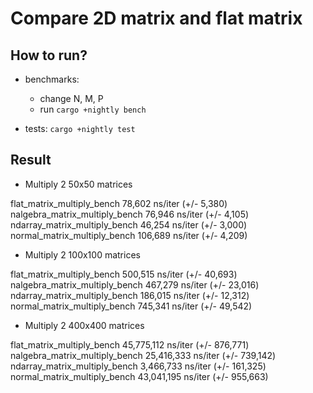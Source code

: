 # Compare 2D matrix and flat matrix

## How to run?

* benchmarks:
  * change N, M, P
  * run `cargo +nightly bench`

* tests: `cargo +nightly test`

## Result

* Multiply 2 50x50 matrices

flat_matrix_multiply_bench          78,602 ns/iter (+/- 5,380)
nalgebra_matrix_multiply_bench      76,946 ns/iter (+/- 4,105)
ndarray_matrix_multiply_bench       46,254 ns/iter (+/- 3,000)
normal_matrix_multiply_bench       106,689 ns/iter (+/- 4,209)

* Multiply 2 100x100 matrices

flat_matrix_multiply_bench         500,515 ns/iter (+/- 40,693)
nalgebra_matrix_multiply_bench     467,279 ns/iter (+/- 23,016)
ndarray_matrix_multiply_bench      186,015 ns/iter (+/- 12,312)
normal_matrix_multiply_bench       745,341 ns/iter (+/- 49,542)

* Multiply 2 400x400 matrices

flat_matrix_multiply_bench      45,775,112 ns/iter (+/- 876,771)
nalgebra_matrix_multiply_bench  25,416,333 ns/iter (+/- 739,142)
ndarray_matrix_multiply_bench    3,466,733 ns/iter (+/- 161,325)
normal_matrix_multiply_bench    43,041,195 ns/iter (+/- 955,663)
